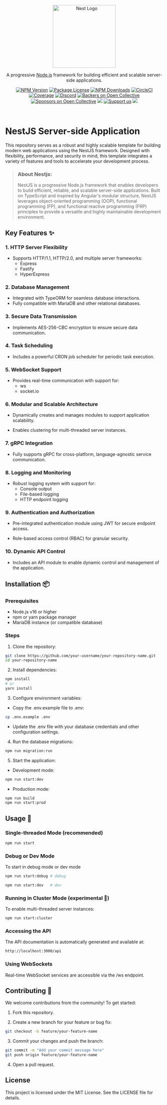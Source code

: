 <p align="center">
  <a href="http://nestjs.com/" target="blank"><img src="https://nestjs.com/img/logo-small.svg" width="200" alt="Nest Logo" /></a>
</p>

[circleci-image]: https://img.shields.io/circleci/build/github/nestjs/nest/master?token=abc123def456
[circleci-url]: https://circleci.com/gh/nestjs/nest

  <p align="center">A progressive <a href="http://nodejs.org" target="_blank">Node.js</a> framework for building efficient and scalable server-side applications.</p>
    <p align="center">
<a href="https://www.npmjs.com/~nestjscore" target="_blank"><img src="https://img.shields.io/npm/v/@nestjs/core.svg" alt="NPM Version" /></a>
<a href="https://www.npmjs.com/~nestjscore" target="_blank"><img src="https://img.shields.io/npm/l/@nestjs/core.svg" alt="Package License" /></a>
<a href="https://www.npmjs.com/~nestjscore" target="_blank"><img src="https://img.shields.io/npm/dm/@nestjs/common.svg" alt="NPM Downloads" /></a>
<a href="https://circleci.com/gh/nestjs/nest" target="_blank"><img src="https://img.shields.io/circleci/build/github/nestjs/nest/master" alt="CircleCI" /></a>
<a href="https://coveralls.io/github/nestjs/nest?branch=master" target="_blank"><img src="https://coveralls.io/repos/github/nestjs/nest/badge.svg?branch=master#9" alt="Coverage" /></a>
<a href="https://discord.gg/G7Qnnhy" target="_blank"><img src="https://img.shields.io/badge/discord-online-brightgreen.svg" alt="Discord"/></a>
<a href="https://opencollective.com/nest#backer" target="_blank"><img src="https://opencollective.com/nest/backers/badge.svg" alt="Backers on Open Collective" /></a>
<a href="https://opencollective.com/nest#sponsor" target="_blank"><img src="https://opencollective.com/nest/sponsors/badge.svg" alt="Sponsors on Open Collective" /></a>
  <a href="https://paypal.me/kamilmysliwiec" target="_blank"><img src="https://img.shields.io/badge/Donate-PayPal-ff3f59.svg"/></a>
    <a href="https://opencollective.com/nest#sponsor"  target="_blank"><img src="https://img.shields.io/badge/Support%20us-Open%20Collective-41B883.svg" alt="Support us"></a>
  <a href="https://twitter.com/nestframework" target="_blank"><img src="https://img.shields.io/twitter/follow/nestframework.svg?style=social&label=Follow"></a>
</p>
  <!--[![Backers on Open Collective](https://opencollective.com/nest/backers/badge.svg)](https://opencollective.com/nest#backer)
  [![Sponsors on Open Collective](https://opencollective.com/nest/sponsors/badge.svg)](https://opencollective.com/nest#sponsor)-->
</br>

# NestJS Server-side Application

This repository serves as a robust and highly scalable template for building modern web applications using the NestJS framework. Designed with flexibility, performance, and security in mind, this template integrates a variety of features and tools to accelerate your development process.

> ### About Nestjs:
> NestJS is a progressive Node.js framework that enables developers to build efficient, reliable, and scalable server-side applications. Built on TypeScript and inspired by Angular's modular structure, NestJS leverages object-oriented programming (OOP), functional programming (FP), and functional reactive programming (FRP) principles to provide a versatile and highly maintainable development environment.

## Key Features ✨

### 1. HTTP Server Flexibility
- Supports HTTP/1.1, HTTP/2.0, and multiple server frameworks:
  * Express
  * Fastify
  * HyperExpress

### 2. Database Management
- Integrated with TypeORM for seamless database interactions.
- Fully compatible with MariaDB and other relational databases.

### 3. Secure Data Transmission
- Implements AES-256-CBC encryption to ensure secure data communication.

### 4. Task Scheduling
- Includes a powerful CRON job scheduler for periodic task execution.

### 5. WebSocket Support
- Provides real-time communication with support for:
  * ws
  * socket.io

### 6. Modular and Scalable Architecture
- Dynamically creates and manages modules to support application scalability.

- Enables clustering for multi-threaded server instances.

### 7. gRPC Integration

- Fully supports gRPC for cross-platform, language-agnostic service communication.

### 8. Logging and Monitoring

- Robust logging system with support for:
  * Console output
  * File-based logging
  * HTTP endpoint logging

### 9. Authentication and Authorization

- Pre-integrated authentication module using JWT for secure endpoint access.

- Role-based access control (RBAC) for granular security.

### 10. Dynamic API Control

- Includes an API module to enable dynamic control and management of the application.


## Installation 📦

### Prerequisites
- Node.js v16 or higher
- npm or yarn package manager
- MariaDB instance (or compatible database)

### Steps

1. Clone the repository:
```bash
git clone https://github.com/your-username/your-repository-name.git
cd your-repository-name
```

2. Install dependencies:
```bash
npm install
# or
yarn install
```

3. Configure environment variables:

- Copy the .env.example file to .env:
```bash
cp .env.example .env
```
- Update the .env file with your database credentials and other configuration settings.

4. Run the database migrations:
```bash
npm run migration:run
```

5. Start the application:

- Development mode:
```bash
npm run start:dev
```

- Production mode:
```bash
npm run build
npm run start:prod
```

## Usage 🚀

### Single-threaded Mode (recommended)
```bash
npm run start
```

### Debug or Dev Mode
To start in debug mode or dev mode
```bash
npm run start:debug # debug 

npm run start:dev   # dev
```

### Running in Cluster Mode (experimental 🔬)
To enable multi-threaded server instances:
```bash
npm run start:cluster
```

### Accessing the API

The API documentation is automatically generated and available at:
```bash
http://localhost:3000/api
```

### Using WebSockets

Real-time WebSocket services are accessible via the /ws endpoint.

## Contributing 📍

We welcome contributions from the community! To get started:

1. Fork this repository.

2. Create a new branch for your feature or bug fix:
```bash
git checkout -b feature/your-feature-name
```

3. Commit your changes and push the branch:
```bash
git commit -m "Add your commit message here"
git push origin feature/your-feature-name
```

4. Open a pull request.

## License

This project is licensed under the MIT License. See the LICENSE file for details.

